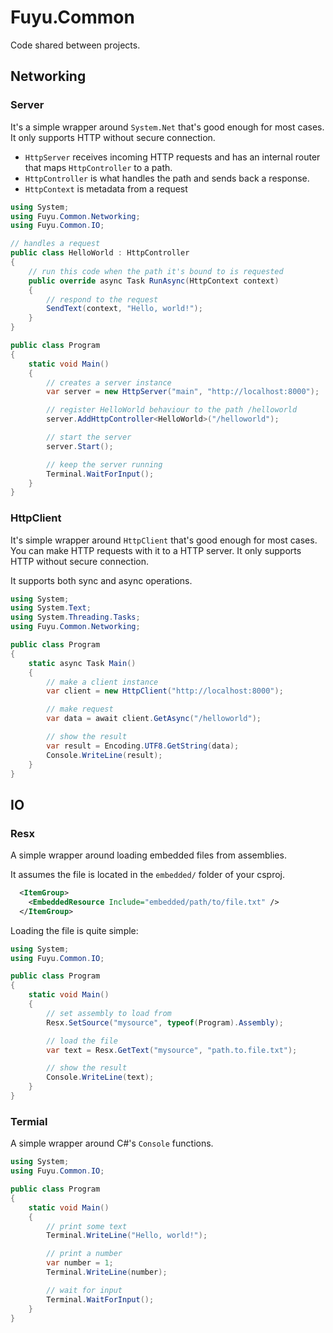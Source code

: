 # Fuyu.Common

Code shared between projects.

## Networking

### Server

It's a simple wrapper around `System.Net` that's good
enough for most cases. It only supports HTTP without secure connection.

- `HttpServer` receives incoming HTTP requests and has an internal router that
maps `HttpController` to a path.
- `HttpController` is what handles the path and sends back a response.
- `HttpContext` is metadata from a request

```cs
using System;
using Fuyu.Common.Networking;
using Fuyu.Common.IO;

// handles a request
public class HelloWorld : HttpController
{
    // run this code when the path it's bound to is requested
    public override async Task RunAsync(HttpContext context)
    {
        // respond to the request
        SendText(context, "Hello, world!");
    }
}

public class Program
{
    static void Main()
    {
        // creates a server instance
        var server = new HttpServer("main", "http://localhost:8000");

        // register HelloWorld behaviour to the path /helloworld
        server.AddHttpController<HelloWorld>("/helloworld");

        // start the server
        server.Start();

        // keep the server running
        Terminal.WaitForInput();
    }
}
```

### HttpClient

It's simple wrapper around `HttpClient` that's good enough for most cases. You
can make HTTP requests with it to a HTTP server. It only supports HTTP without
secure connection.

It supports both sync and async operations.

```cs
using System;
using System.Text;
using System.Threading.Tasks;
using Fuyu.Common.Networking;

public class Program
{
    static async Task Main()
    {
        // make a client instance
        var client = new HttpClient("http://localhost:8000");

        // make request
        var data = await client.GetAsync("/helloworld");

        // show the result
        var result = Encoding.UTF8.GetString(data);
        Console.WriteLine(result);
    }
}
```

## IO

### Resx

A simple wrapper around loading embedded files from assemblies.

It assumes the file is located in the `embedded/` folder of your csproj.

```xml
  <ItemGroup>
    <EmbeddedResource Include="embedded/path/to/file.txt" />
  </ItemGroup>
```

Loading the file is quite simple:

```cs
using System;
using Fuyu.Common.IO;

public class Program
{
    static void Main()
    {
        // set assembly to load from
        Resx.SetSource("mysource", typeof(Program).Assembly);

        // load the file
        var text = Resx.GetText("mysource", "path.to.file.txt");

        // show the result
        Console.WriteLine(text);
    }
}
```

### Termial

A simple wrapper around C#'s `Console` functions.

```cs
using System;
using Fuyu.Common.IO;

public class Program
{
    static void Main()
    {
        // print some text
        Terminal.WriteLine("Hello, world!");

        // print a number
        var number = 1;
        Terminal.WriteLine(number);

        // wait for input
        Terminal.WaitForInput();
    }
}
```